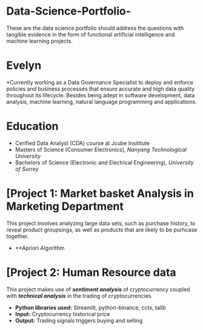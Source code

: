 # Data-Science-Portfolio-
These are the data science portfolio should address the questions with tangible evidence in the form of functional artificial intelligence and machine learning projects.
# Evelyn
*Currently working as a Data Governance Specialist to deploy and enforce policies and business processes that ensure accurate and high data quality throughout its lifecycle. Besides being adept in software development, data analysis, machine learning, natural language programming and applications.

  

# Education
* Cerified Data Analyst (CDA) course at Jcube Insititute 
* Masters of Science (Consumer Electronics), *Nanyang Technological University*
* Bachelors of Science (Electronic and Electrical Engineering), *University of Surrey*

# [Project 1: Market basket Analysis in Marketing Department

This project involves analyzing large data sets, such as purchase history, to reveal product groupsings, as well as products that are likely to be purhcase together. 
* **Apriori Algorithm 

# [Project 2: Human Resource data

This project makes use of ***sentiment analysis*** of cryptocurrency coupled with ***technical analysis*** in the trading of cryptocurrencies.
* **Python libraries used:** Streamlit, python-binance, cctx, talib
* **Input:** Cryptocurrency historical price
* **Output:** Trading signals triggers buying and selling
